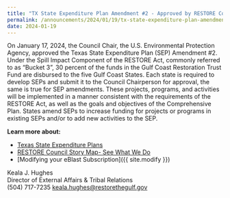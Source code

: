 ```yaml
---
title: "TX State Expenditure Plan Amendment #2 - Approved by RESTORE Council Chair"
permalink: /announcements/2024/01/19/tx-state-expenditure-plan-amendment-2-approved-restore-council-chair/
date: 2024-01-19
---
```


On January 17, 2024, the Council Chair, the U.S. Environmental Protection Agency, approved the Texas State Expenditure Plan (SEP) Amendment #2. Under the Spill Impact Component of the RESTORE Act, commonly referred to as “Bucket 3”, 30 percent of the funds in the Gulf Coast Restoration Trust Fund are disbursed to the five Gulf Coast States. Each state is required to develop SEPs and submit it to the Council Chairperson for approval, the same is true for SEP amendments. These projects, programs, and activities will be implemented in a manner consistent with the requirements of the RESTORE Act, as well as the goals and objectives of the Comprehensive Plan. States amend SEPs to increase funding for projects or programs in existing SEPs and/or to add new activities to the SEP.

**Learn more about:**

- [Texas State Expenditure Plans](/spill-impact-component/texas)
- [RESTORE Council Story Map- See What We Do](https://restorethegulf.maps.arcgis.com/apps/MapSeries/index.html?appid=fc84cd0bac7540839a43b56936a529ca)
- [Modifying your eBlast Subscription]({{ site.modify }})

Keala J. Hughes  
Director of External Affairs & Tribal Relations  
(504) 717-7235
keala.hughes@restorethegulf.gov
